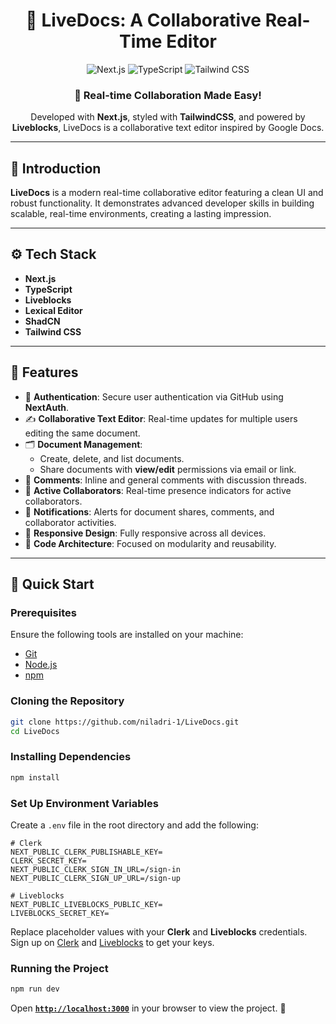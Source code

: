 <div align="center">

# 🚀 **LiveDocs**: A Collaborative Real-Time Editor

![Next.js](https://img.shields.io/badge/-Next_JS-black?style=for-the-badge&logoColor=white&logo=nextdotjs&color=61DAFB)
![TypeScript](https://img.shields.io/badge/-TypeScript-black?style=for-the-badge&logoColor=white&logo=typescript&color=3178C6)
![Tailwind CSS](https://img.shields.io/badge/-Tailwind_CSS-black?style=for-the-badge&logoColor=white&logo=tailwindcss&color=06B6D4)

### 📝 Real-time Collaboration Made Easy!
Developed with **Next.js**, styled with **TailwindCSS**, and powered by **Liveblocks**, LiveDocs is a collaborative text editor inspired by Google Docs.

</div>

---

## 🤖 **Introduction**

**LiveDocs** is a modern real-time collaborative editor featuring a clean UI and robust functionality. It demonstrates advanced developer skills in building scalable, real-time environments, creating a lasting impression.

---

## ⚙️ **Tech Stack**

- **Next.js**
- **TypeScript**
- **Liveblocks**
- **Lexical Editor**
- **ShadCN**
- **Tailwind CSS**

---

## 🔋 **Features**

- 🔑 **Authentication**: Secure user authentication via GitHub using **NextAuth**.
- ✍️ **Collaborative Text Editor**: Real-time updates for multiple users editing the same document.
- 🗂️ **Document Management**:
  - Create, delete, and list documents.
  - Share documents with **view/edit** permissions via email or link.
- 💬 **Comments**: Inline and general comments with discussion threads.
- 👥 **Active Collaborators**: Real-time presence indicators for active collaborators.
- 🔔 **Notifications**: Alerts for document shares, comments, and collaborator activities.
- 📱 **Responsive Design**: Fully responsive across all devices.
- 🎨 **Code Architecture**: Focused on modularity and reusability.

---

## 🤸 **Quick Start**

### **Prerequisites**

Ensure the following tools are installed on your machine:
- [Git](https://git-scm.com/)
- [Node.js](https://nodejs.org/en)
- [npm](https://www.npmjs.com/)

### **Cloning the Repository**
```bash
git clone https://github.com/niladri-1/LiveDocs.git
cd LiveDocs
```

### **Installing Dependencies**
```bash
npm install
```

### **Set Up Environment Variables**

Create a `.env` file in the root directory and add the following:
```env
# Clerk
NEXT_PUBLIC_CLERK_PUBLISHABLE_KEY=
CLERK_SECRET_KEY=
NEXT_PUBLIC_CLERK_SIGN_IN_URL=/sign-in
NEXT_PUBLIC_CLERK_SIGN_UP_URL=/sign-up

# Liveblocks
NEXT_PUBLIC_LIVEBLOCKS_PUBLIC_KEY=
LIVEBLOCKS_SECRET_KEY=
```

Replace placeholder values with your **Clerk** and **Liveblocks** credentials. Sign up on [Clerk](https://clerk.com/) and [Liveblocks](https://liveblocks.io/) to get your keys.

### **Running the Project**
```bash
npm run dev
```

Open **[`http://localhost:3000`](http://localhost:3000)** in your browser to view the project. 🎉

```